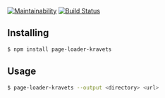 [![Maintainability](https://api.codeclimate.com/v1/badges/ccebb12ce251ce2df362/maintainability)](https://codeclimate.com/github/krav-ets/project-lvl3-s358/maintainability)
[![Build Status](https://travis-ci.org/krav-ets/project-lvl3-s358.svg?branch=master)](https://travis-ci.org/krav-ets/project-lvl3-s358)

## Installing

```bash
$ npm install page-loader-kravets
```

## Usage

```bash
$ page-loader-kravets --output <directory> <url>
```